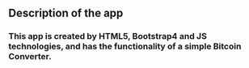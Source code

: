 ## Description of the app

###  This app is created by HTML5, Bootstrap4 and JS technologies, and has the functionality of a simple Bitcoin Converter.
